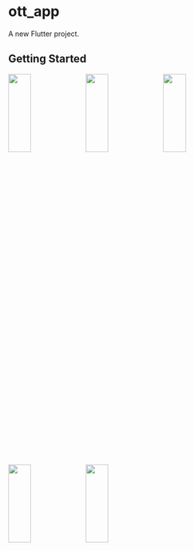 # ott_app

A new Flutter project.

## Getting Started

<p>
<img src="https://github.com/bhargav0147/ott_app/assets/119872080/2ad468d8-b296-46f8-998c-4ebf84322bbe" height="20%" width="30%" >
<img src="https://github.com/bhargav0147/ott_app/assets/119872080/c9f1055a-9f5b-42ca-8ca7-3ee081ebb4ea" height="20%" width="30%" >
<img src="https://github.com/bhargav0147/ott_app/assets/119872080/d792d2f2-9258-467f-bc01-6c982c4b7bea" height="20%" width="30%" >
<img src="https://github.com/bhargav0147/ott_app/assets/119872080/3a27644c-3a15-44c0-83e4-37ad6c1c69ce" height="20%" width="30%" >
<img src="https://github.com/bhargav0147/ott_app/assets/119872080/8c706a1c-50fc-40fc-9cc9-d577fc81a047" height="20%" width="30%" >
</p>
